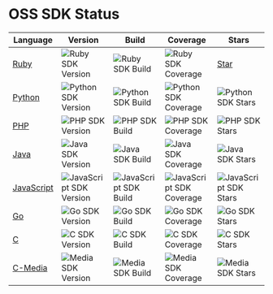 # OSS SDK Status

Language | Version | Build | Coverage | Stars
---      | ---     | ---   | ---      | ---
[Ruby][ruby-repo] | ![Ruby SDK Version][ruby-version] | ![Ruby SDK Build][ruby-build] | ![Ruby SDK Coverage][ruby-coverage] | <a class="github-button" href="https://github.com/aliyun/aliyun-oss-ruby-sdk" data-icon="octicon-star" data-style="mega" data-count-href="/aliyun/aliyun-oss-ruby-sdk/stargazers" data-count-api="/repos/aliyun/aliyun-oss-ruby-sdk#stargazers_count" data-count-aria-label="# stargazers on GitHub" aria-label="Star aliyun/aliyun-oss-ruby-sdk on GitHub">Star</a>
[Python][python-repo] | ![Python SDK Version][python-version] | ![Python SDK Build][python-build] | ![Python SDK Coverage][python-coverage] | ![Python SDK Stars][python-stars]
[PHP][php-repo] | ![PHP SDK Version][php-version] | ![PHP SDK Build][php-build] | ![PHP SDK Coverage][php-coverage] | ![PHP SDK Stars][php-stars]
[Java][java-repo] | ![Java SDK Version][java-version] | ![Java SDK Build][java-build] | ![Java SDK Coverage][java-coverage] | ![Java SDK Stars][java-stars]
[JavaScript][javascript-repo] | ![JavaScript SDK Version][javascript-version] | ![JavaScript SDK Build][javascript-build] | ![JavaScript SDK Coverage][javascript-coverage] | ![JavaScript SDK Stars][javascript-stars]
[Go][go-repo] | ![Go SDK Version][go-version] | ![Go SDK Build][go-build] | ![Go SDK Coverage][go-coverage] | ![Go SDK Stars][go-stars]
[C][c-repo] | ![C SDK Version][c-version] | ![C SDK Build][c-build] | ![C SDK Coverage][c-coverage] | ![C SDK Stars][c-stars]
[C-Media][media-repo] | ![Media SDK Version][media-version] | ![Media SDK Build][media-build] | ![Media SDK Coverage][media-coverage] | ![Media SDK Stars][media-stars]

<script async defer id="github-bjs" src="https://buttons.github.io/buttons.js"></script>

[ruby-repo]: https://github.com/aliyun/aliyun-oss-ruby-sdk
[ruby-version]: https://badge.fury.io/rb/aliyun-sdk.svg
[ruby-build]: https://travis-ci.org/aliyun/aliyun-oss-ruby-sdk.svg
[ruby-coverage]: https://coveralls.io/repos/aliyun/aliyun-oss-ruby-sdk/badge.svg?branch=master&service=github
[ruby-stars]: https://img.shields.io/github/stars/aliyun/aliyun-oss-ruby-sdk.svg?style=social&label=Star

[python-repo]: https://github.com/aliyun/aliyun-oss-python-sdk
[python-version]: https://badge.fury.io/py/oss2.svg
[python-build]: https://travis-ci.org/aliyun/aliyun-oss-python-sdk.svg
[python-coverage]: https://coveralls.io/repos/aliyun/aliyun-oss-python-sdk/badge.svg?branch=master&service=github
[python-stars]: https://img.shields.io/github/stars/aliyun/aliyun-oss-python-sdk.svg?style=social&label=Star

[php-repo]: https://github.com/aliyun/aliyun-oss-php-sdk
[php-version]: https://poser.pugx.org/aliyuncs/oss-sdk-php/v/stable
[php-build]: https://travis-ci.org/aliyun/aliyun-oss-php-sdk.svg
[php-coverage]: https://coveralls.io/repos/aliyun/aliyun-oss-php-sdk/badge.svg?branch=master&service=github
[php-stars]: https://img.shields.io/github/stars/aliyun/aliyun-oss-php-sdk.svg?style=social&label=Star

[java-repo]: https://github.com/aliyun/aliyun-oss-java-sdk
[java-version]: https://badge.fury.io/gh/aliyun%2Faliyun-oss-java-sdk.svg
[java-build]: https://travis-ci.org/aliyun/aliyun-oss-java-sdk.svg
[java-coverage]: https://coveralls.io/repos/aliyun/aliyun-oss-java-sdk/badge.svg?branch=master&service=github
[java-stars]: https://img.shields.io/github/stars/aliyun/aliyun-oss-java-sdk.svg?style=social&label=Star

[javascript-repo]: https://github.com/ali-sdk/ali-oss
[javascript-version]: https://img.shields.io/npm/v/ali-oss.svg?style=flat-square
[javascript-build]: https://img.shields.io/travis/ali-sdk/ali-oss.svg?style=flat-square
[javascript-coverage]: http://codecov.io/github/ali-sdk/ali-oss/coverage.svg?branch=master
[javascript-stars]: https://img.shields.io/github/stars/ali-sdk/ali-oss.svg?style=social&label=Star

[go-repo]: https://github.com/aliyun/aliyun-oss-go-sdk
[go-version]: https://badge.fury.io/gh/aliyun%2Faliyun-oss-go-sdk.svg
[go-build]: https://travis-ci.org/aliyun/aliyun-oss-go-sdk.svg
[go-coverage]: https://coveralls.io/repos/aliyun/aliyun-oss-go-sdk/badge.svg?branch=master&service=github
[go-stars]: https://img.shields.io/github/stars/aliyun/aliyun-oss-go-sdk.svg?style=social&label=Star

[c-repo]: https://github.com/aliyun/aliyun-oss-c-sdk
[c-version]: https://badge.fury.io/gh/aliyun%2Faliyun-oss-c-sdk.svg
[c-build]: https://travis-ci.org/aliyun/aliyun-oss-c-sdk.svg
[c-coverage]: https://coveralls.io/repos/aliyun/aliyun-oss-c-sdk/badge.svg?branch=master&service=github
[c-stars]: https://img.shields.io/github/stars/aliyun/aliyun-oss-c-sdk.svg?style=social&label=Star

[media-repo]: https://github.com/aliyun/aliyun-media-c-sdk
[media-version]: https://badge.fury.io/gh/aliyun%2Faliyun-media-c-sdk.svg
[media-build]: https://travis-ci.org/aliyun/aliyun-media-c-sdk.svg
[media-coverage]: https://coveralls.io/repos/aliyun/aliyun-media-c-sdk/badge.svg?branch=master&service=github
[media-stars]: https://img.shields.io/github/stars/aliyun/aliyun-media-c-sdk.svg?style=social&label=Star
